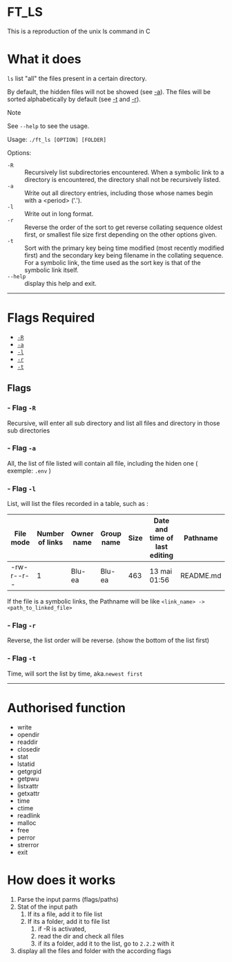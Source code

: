 # FT_LS
This is a reproduction of the unix ls command in C 

# What it does

`ls` list "all" the files present in a certain directory.

By default, the hidden files will not be showed (see [-a](#flag--a)).
The files will be sorted alphabetically by default (see [-t](#flag--t) and [-r](#flag--r-1)).

> [!NOTE]  
> See `--help` to see the usage.
> 
> Usage: `./ft_ls [OPTION] [FOLDER]`
> 
> Options:
> <dl>
> <code>-R</code> <dd>Recursively list subdirectories encountered. When a symbolic link to a directory is encountered, the directory shall not be recursively listed.</dd>
> <code>-a</code>	<dd>Write out all directory entries, including those whose names begin with a &lt;period&gt; ('.').</dd>
> <code>-l</code>	<dd>Write out in long format.</dd>
> <code>-r</code>	<dd>Reverse the order of the sort to get reverse collating sequence oldest first, or smallest file size first depending on the other options given.</dd>
> <code>-t</code>	<dd>Sort with the primary key being time modified (most recently modified first) and the secondary key being filename in the collating sequence.  For a symbolic link, the time used as the sort key is that of the symbolic link itself.</dd>
> <code>--help</code>	<dd> display this help and exit.</dd>
> </dl>


---

# Flags Required
 - [`-R`](#--flag--r)
 - [`-a`](#--flag--a)
 - [`-l`](#--flag--l)
 - [`-r`](#--flag--r-1)
 - [`-t`](#--flag--t)

## Flags 

### - Flag `-R`

Recursive, will enter all sub directory and list all files and directory in those sub directories

### - Flag `-a`

All, the list of file listed will contain all file, including the hiden one ( exemple: `.env` )

### - Flag `-l`

List, will list the files recorded in a table, such as : <br>

| File mode  | Number of links | Owner name | Group name | Size | Date and time of last editing | Pathname  |
|------------|-----------------|------------|------------|------|-------------------------------|-----------|
| -rw-r--r-- | 1               | Blu-ea     | Blu-ea     | 463  | 13 mai  01:56                 | README.md |

If the file is a symbolic links, the Pathname will be like `<link_name> -> <path_to_linked_file>`

### - Flag `-r`

Reverse, the list order will be reverse. (show the bottom of the list first)

### - Flag `-t`

Time, will sort the list by time, aka.`newest first` 

---

# Authorised function
 - write
 - opendir
 - readdir
 - closedir
 - stat
 - lstatid
 - getgrgid
 - getpwu
 - listxattr
 - getxattr
 - time
 - ctime
 - readlink
 - malloc
 - free
 - perror
 - strerror
 - exit

# How does it works

1. Parse the input parms (flags/paths)
2. Stat of the input path
   1. If its a file, add it to file list
   2. If its a folder, add it to file list
      1. if -R is activated, 
      2. read the dir and check all files 
      3. if its a folder, add it to the list, go to `2.2.2` with it 
3. display all the files and folder with the according flags